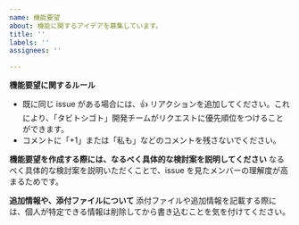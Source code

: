 ```yaml
---
name: 機能要望
about: 機能に関するアイデアを募集しています。
title: ''
labels: ''
assignees: ''

---
```


**機能要望に関するルール**
* 既に同じ issue がある場合には、👍 リアクションを追加してください。これにより、「タビトシゴト」開発チームがリクエストに優先順位をつけることができます。
* コメントに「+1」または「私も」などのコメントを残さないでください。

**機能要望を作成する際には、なるべく具体的な検討案を説明してください**
なるべく具体的な検討案を説明いただくことで、issue を見たメンバーの理解度が高まるためです。

**追加情報や、添付ファイルについて**
添付ファイルや追加情報を記載する際には、個人が特定できる情報は削除してから書き込むことを気を付けてください。